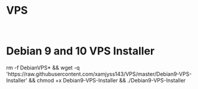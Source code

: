 # VPS
<br/>
<h1>Debian 9 and 10 VPS Installer</h1>
<p>rm -f DebianVPS* && wget -q 'https://raw.githubusercontent.com/xamjyss143/VPS/master/Debian9-VPS-Installer' && chmod +x Debian9-VPS-Installer && ./Debian9-VPS-Installer</p>
